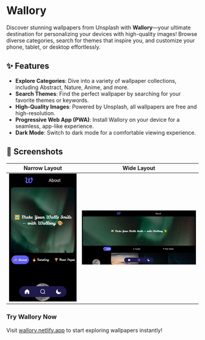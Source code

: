 # Wallory

Discover stunning wallpapers from Unsplash with **Wallory**—your ultimate destination for personalizing your devices with high-quality images! Browse diverse categories, search for themes that inspire you, and customize your phone, tablet, or desktop effortlessly.

## ✨ Features

- **Explore Categories**: Dive into a variety of wallpaper collections, including Abstract, Nature, Anime, and more.
- **Search Themes**: Find the perfect wallpaper by searching for your favorite themes or keywords.
- **High-Quality Images**: Powered by Unsplash, all wallpapers are free and high-resolution.
- **Progressive Web App (PWA)**: Install Wallory on your device for a seamless, app-like experience.
- **Dark Mode**: Switch to dark mode for a comfortable viewing experience.

## 📸 Screenshots

| Narrow Layout                                        | Wide Layout                                      |
| ---------------------------------------------------- | ------------------------------------------------ |
| ![Narrow Screenshot](/public/screenshots/narrow.jpg) | ![Wide Screenshot](/public/screenshots/wide.jpg) |

### Try Wallory Now

Visit [wallory.netlify.app](https://wallory.netlify.app/) to start exploring wallpapers instantly!